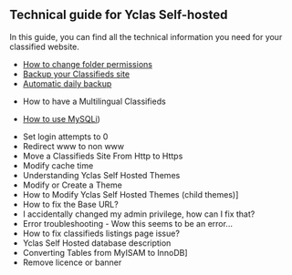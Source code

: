 ## Technical guide for Yclas Self-hosted

In this guide, you can find all the technical information you need for your classified website.

*   [How to change folder permissions](Technical-folder-permissions.md)
*   [Backup your Classifieds site](Technical-backup-your-classified-site.md)
*   [Automatic daily backup](Technical-automatic-daily-backup.md)
-   How to have a Multilingual Classifieds
*   [How to use MySQLi](Useful-artciles-how-to-use-MySQLi.md))
-   Set login attempts to 0
-   Redirect www to non www
-   Move a Classifieds Site From Http to Https
-   Modify cache time
-   Understanding Yclas Self Hosted Themes
-   Modify or Create a Theme
-   How to Modify Yclas Self Hosted Themes (child themes)]
-   How to fix the Base URL?
-   I accidentally changed my admin privilege, how can I fix that?
-   Error troubleshooting - Wow this seems to be an error...
-   How to fix classifieds listings page issue?
-   Yclas Self Hosted database description
-   Converting Tables from MyISAM to InnoDB]
-   Remove licence or banner

